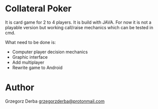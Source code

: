# Collateral Poker

It is card game for 2 to 4 players. It is build with JAVA.
For now it is not a playable version but working call/raise mechanics which can be 
tested in cmd.

What need to be done is:
  - Computer player decision mechanics
  - Graphic interface
  - Add multiplayer
  - Rewrite game to Android

# Author
Grzegorz Derba grzegorzderba@protonmail.com
